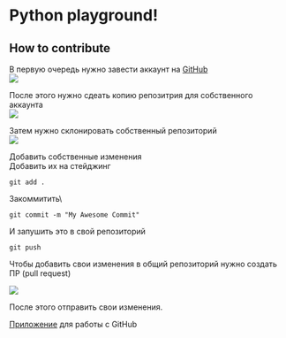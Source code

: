 # Python playground!

## How to contribute

В первую очередь нужно завести аккаунт на [GitHub](github.com)\
![](https://i.imgur.com/Gn5cfTFm.png)

После этого нужно сдеать копию репозитрия для собственного аккаунта\
![](https://i.imgur.com/fTxs13Tm.png)

Затем нужно склонировать собственный репозиторий\
![](https://i.imgur.com/fTxs13Tm.png)

Добавить собственные изменения\
Добавить их на стейджинг 
```
git add .
```
Закоммитить\
```
git commit -m "My Awesome Commit"
```
И запушить это в свой репозиторий
```
git push
```

Чтобы добавить свои изменения в общий репозиторий нужно создать ПР (pull request)

![](https://i.imgur.com/HxZ36Y7m.png)

После этого отправить свои изменения.

[Приложение](https://desktop.github.com) для работы с GitHub